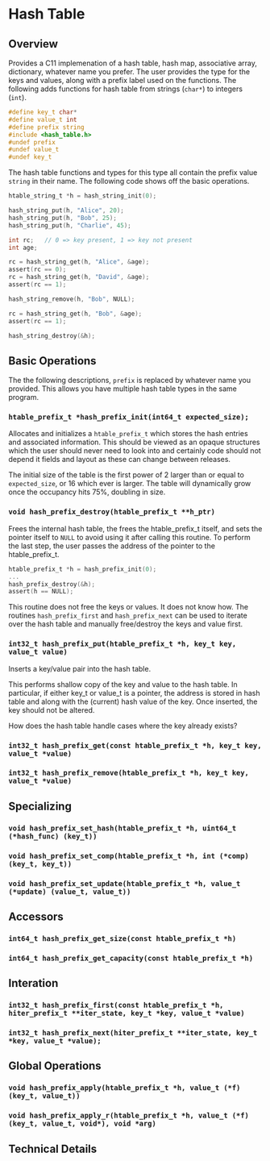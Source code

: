 # Hash Table

## Overview

Provides a C11 implemenation of a hash table, hash map, associative array, dictionary, whatever name you prefer.
The user provides the type for the keys and values, along with a prefix label used on the functions.
The following adds functions for hash table from strings (`char*`) to integers (`int`).

```c
#define key_t char*
#define value_t int
#define prefix string
#include <hash_table.h>
#undef prefix
#undef value_t
#undef key_t
```

The hash table functions and types for this type all contain the prefix value `string` in their name.
The following code shows off the basic operations.

```c
htable_string_t *h = hash_string_init(0);

hash_string_put(h, "Alice", 20);
hash_string_put(h, "Bob", 25);
hash_string_put(h, "Charlie", 45);

int rc;   // 0 => key present, 1 => key not present
int age;

rc = hash_string_get(h, "Alice", &age);
assert(rc == 0);
rc = hash_string_get(h, "David", &age);
assert(rc == 1);

hash_string_remove(h, "Bob", NULL);

rc = hash_string_get(h, "Bob", &age);
assert(rc == 1);

hash_string_destroy(&h);
```

## Basic Operations

The the following descriptions, `prefix` is replaced by whatever name you provided.
This allows you have multiple hash table types in the same program. 

### `htable_prefix_t *hash_prefix_init(int64_t expected_size);`

Allocates and initializes a `htable_prefix_t` which stores the hash entries
and associated information.
This should be viewed as an opaque structures which the user should never
need to look into and certainly code should not depend it fields and layout
as these can change between releases.

The initial size of the table is the first power of 2 larger than or equal to
`expected_size`, or 16 which ever is larger.  The table will dynamically grow
once the occupancy hits 75%, doubling in size.

### `void hash_prefix_destroy(htable_prefix_t **h_ptr)`

Frees the internal hash table, the frees the htable_prefix_t itself, and
sets the pointer itself to `NULL` to avoid using it after calling this routine.
To perform the last step, the user passes the address of the pointer to
the htable_prefix_t.

```c
htable_prefix_t *h = hash_prefix_init(0);
...
hash_prefix_destroy(&h);
assert(h == NULL);
```

This routine does not free the keys or values.  It does not know how.
The routines `hash_prefix_first` and `hash_prefix_next` can be used to
iterate over the hash table and manually free/destroy the keys and value
first. 

### `int32_t hash_prefix_put(htable_prefix_t *h, key_t key, value_t value)`

Inserts a key/value pair into the hash table.

This performs shallow copy of the key and value to the hash table.  In
particular, if either key_t or value_t is a pointer, the address is stored
in hash table and along with the (current) hash value of the key.
Once inserted, the key should not be altered.  

How does the hash table handle cases where the key already exists?


### `int32_t hash_prefix_get(const htable_prefix_t *h, key_t key, value_t *value)`

### `int32_t hash_prefix_remove(htable_prefix_t *h, key_t key, value_t *value)`

## Specializing  

### `void hash_prefix_set_hash(htable_prefix_t *h, uint64_t (*hash_func) (key_t))`

### `void hash_prefix_set_comp(htable_prefix_t *h, int (*comp) (key_t, key_t))`

### `void hash_prefix_set_update(htable_prefix_t *h, value_t (*update) (value_t, value_t))`

## Accessors

### `int64_t hash_prefix_get_size(const htable_prefix_t *h)`

### `int64_t hash_prefix_get_capacity(const htable_prefix_t *h)`

## Interation

### `int32_t hash_prefix_first(const htable_prefix_t *h, hiter_prefix_t **iter_state, key_t *key, value_t *value)`

### `int32_t hash_prefix_next(hiter_prefix_t **iter_state, key_t *key, value_t *value);`

## Global Operations

### `void hash_prefix_apply(htable_prefix_t *h, value_t (*f)(key_t, value_t))`

### `void hash_prefix_apply_r(htable_prefix_t *h, value_t (*f)(key_t, value_t, void*), void *arg)`

## Technical Details
